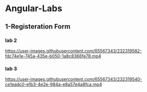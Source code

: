 # Angular-Labs
## 1-Registeration Form


### lab 2

https://user-images.githubusercontent.com/65567343/232319582-fdc74e1e-745a-435e-b050-1a8c8366fe78.mp4


### lab 3

https://user-images.githubusercontent.com/65567343/232319540-ce1eadc0-e1b3-4e2e-984a-e8a57e4a8fca.mp4


